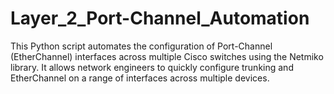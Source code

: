 # Layer_2_Port-Channel_Automation
This Python script automates the configuration of Port-Channel (EtherChannel) interfaces across multiple Cisco switches using the Netmiko library. It allows network engineers to quickly configure trunking and EtherChannel on a range of interfaces across multiple devices.
